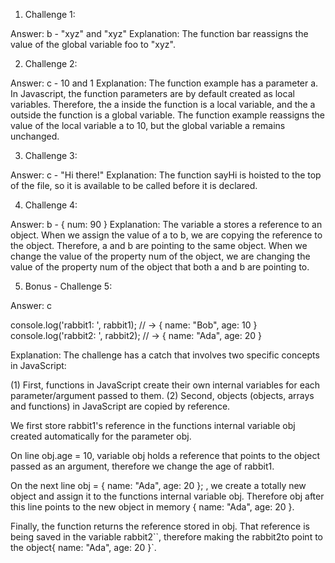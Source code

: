 1. Challenge 1:

Answer: b - "xyz" and "xyz"
Explanation: The function bar reassigns the value of the global variable foo to "xyz".

2. Challenge 2:

Answer: c - 10 and 1
Explanation: The function example has a parameter a. In Javascript, the function parameters are by default created as local variables. Therefore, the a inside the function is a local variable, and the a outside the function is a global variable. The function example reassigns the value of the local variable a to 10, but the global variable a remains unchanged.

3. Challenge 3:

Answer: c - "Hi there!"
Explanation: The function sayHi is hoisted to the top of the file, so it is available to be called before it is declared.

4. Challenge 4:

Answer: b - { num: 90 }
Explanation: The variable a stores a reference to an object. When we assign the value of a to b, we are copying the reference to the object. Therefore, a and b are pointing to the same object. When we change the value of the property num of the object, we are changing the value of the property num of the object that both a and b are pointing to.

5. Bonus - Challenge 5:

Answer: c

console.log('rabbit1: ', rabbit1); // -> { name: "Bob", age: 10 }
console.log('rabbit2: ', rabbit2); // -> { name: "Ada", age: 20 }

Explanation: The challenge has a catch that involves two specific concepts in JavaScript:

(1) First, functions in JavaScript create their own internal variables for each parameter/argument passed to them.
(2) Second, objects (objects, arrays and functions) in JavaScript are copied by reference.

We first store rabbit1's reference in the functions internal variable obj created automatically for the parameter obj.

On line obj.age = 10, variable obj holds a reference that points to the object passed as an argument, therefore we change the age of rabbit1.

On the next line obj = { name: "Ada", age: 20 }; , we create a totally new object and assign it to the functions internal variable obj. Therefore obj after this line points to the new object in memory { name: "Ada", age: 20 }.

Finally, the function returns the reference stored in obj. That reference is being saved in the variable rabbit2``, therefore making the rabbit2to point to the object{ name: "Ada", age: 20 }`.
